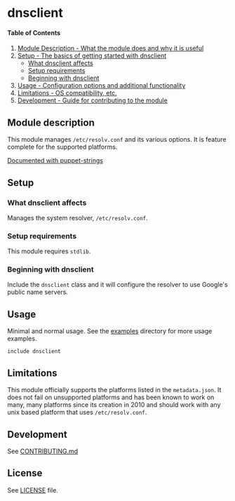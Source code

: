 # dnsclient

#### Table of Contents

1. [Module Description - What the module does and why it is useful](#module-description)
1. [Setup - The basics of getting started with dnsclient](#setup)
   * [What dnsclient affects](#what-dnsclient-affects)
   * [Setup requirements](#setup-requirements)
   * [Beginning with dnsclient](#beginning-with-dnsclient)
1. [Usage - Configuration options and additional functionality](#usage)
1. [Limitations - OS compatibility, etc.](#limitations)
1. [Development - Guide for contributing to the module](#development)

## Module description

This module manages `/etc/resolv.conf` and its various options. It is
feature complete for the supported platforms.

[Documented with puppet-strings](http://ghoneycutt.github.io/puppet-module-dnsclient/)

## Setup

### What dnsclient affects

Manages the system resolver, `/etc/resolv.conf`.

### Setup requirements

This module requires `stdlib`.

### Beginning with dnsclient

Include the `dnsclient` class and it will configure the resolver to use
Google's public name servers.

## Usage

Minimal and normal usage. See the
[examples](https://github.com/ghoneycutt/puppet-module-dnsclient/tree/master/examples)
directory for more usage examples.

```puppet
include dnsclient
```

## Limitations

This module officially supports the platforms listed in the
`metadata.json`. It does not fail on unsupported platforms and has been
known to work on many, many platforms since its creation in 2010 and
should work with any unix based platform that uses `/etc/resolv.conf`.

## Development

See [CONTRIBUTING.md](CONTRIBUTING.md)

## License

See [LICENSE](LICENSE) file.
